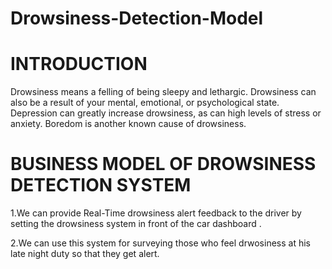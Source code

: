 # Drowsiness-Detection-Model
# INTRODUCTION 
Drowsiness means a felling of being sleepy and lethargic. 
Drowsiness can also be a result of your mental, emotional, or psychological state. Depression can greatly increase drowsiness, as can high levels of stress or anxiety. Boredom is another known cause of drowsiness.


# BUSINESS MODEL OF DROWSINESS DETECTION SYSTEM

1.We can provide Real-Time drowsiness alert feedback to the driver by setting the drowsiness system in front of the car dashboard .

2.We can use this system for surveying those who feel drwosiness at his late night duty so that they get alert.
